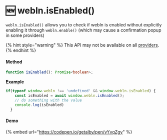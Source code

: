 # 🆕 webln.isEnabled()

`webln.isEnabled()` allows you to check if webln is enabled without explicitly enabling it through `webln.enable()` (which may cause a confirmation popup in some providers)

{% hint style="warning" %}
This API may not be available on all [providers](https://www.webln.guide/ressources/webln-providers).&#x20;
{% endhint %}

#### Method&#x20;

```typescript
function isEnabled(): Promise<boolean>;
```

**Example**

```javascript
if(typeof window.webln !== 'undefined' && window.webln.isEnabled) {
    const isEnabled = await window.webln.isEnabled();
    // do something with the value
    console.log(isEnabled)
  }
```

#### Demo

{% embed url="https://codepen.io/getalby/pen/vYvqZgy" %}
